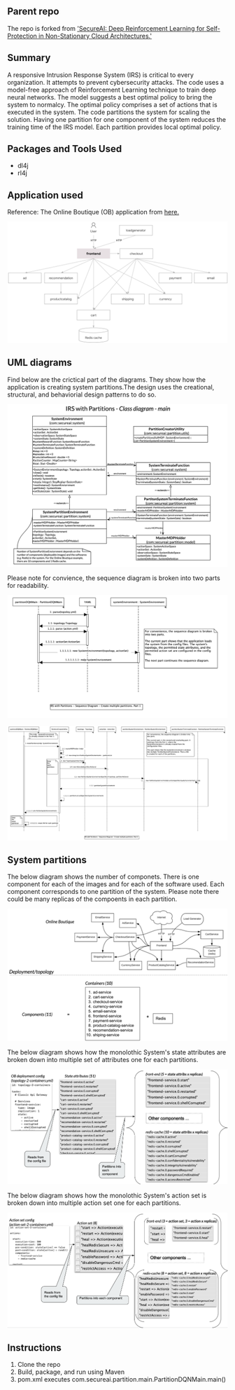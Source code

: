 ## Parent repo
The repo is forked from ['SecureAI: Deep Reinforcement Learning for Self-Protection in Non-Stationary Cloud Architectures.'](https://github.com/MatteoLucantonio/secureai-java)

## Summary
A responsive Intrusion Response System (IRS) is critical to every organization. It attempts to prevent cybersecurity attacks. The code uses a model-free approach of Reinforcement Learning technique to train deep neural networks. The model suggests a best optimal policy to bring the system to normalcy. The optimal policy comprises a set of actions that is executed in the system. The code partitions the system for scaling the solution. Having one partition for one component of the system reduces the training time of the IRS model. Each partition provides local optimal policy.

## Packages and Tools Used
* dl4j
* rl4j

## Application used
Reference: The Online Boutique (OB) application from [here.](https://github.com/GoogleCloudPlatform/microservices-demo)

![Architecture](https://raw.githubusercontent.com/GoogleCloudPlatform/microservices-demo/master/docs/img/architecture-diagram.png?raw=true "Architecture")

## UML diagrams
Find below are the crictical part of the diagrams. They show how the application is creating system partitions.The design uses the creational, structural, and behaviorial design patterns to do so.

![Partition system - main](uml/uml-classdiagram.png?raw=true "Partition system - main")

Please note for convience, the sequence diagram is broken into two parts for readability.

![Sequence Diagram - part1](uml/uml-sequence-diagram-part1.png?raw=true "Sequence Diagram - part1")

![Sequence Diagram - part2](uml/uml-sequence-diagram-part2.png?raw=true "Sequence Diagram - part2")

## System partitions

The below diagram shows the number of componets. There is one component for each of the images and for each of the software used. Each component corresponds to one partition of the system. Please note there could be many replicas of the compoents in each partition.

![Partition system - systemcomponents](uml/system-components.png?raw=true "Partition system - systemcomponents")

The below diagram shows how the monolothic System's state attributes are broken down into multiple set of attributes one for each partitions.

![Partition system - statepartition](uml/system-partitions-stateattribs.png?raw=true "Partition system - statepartition")

The below diagram shows how the monolothic System's action set is broken down into multiple action set one for each partitions.

![Partition system - statepartition](uml/system-partitions-actionset.png?raw=true "Partition system - statepartition")

## Instructions
1. Clone the repo
2. Build, package, and run using Maven
3. pom.xml executes com.secureai.partition.main.PartitionDQNMain.main()